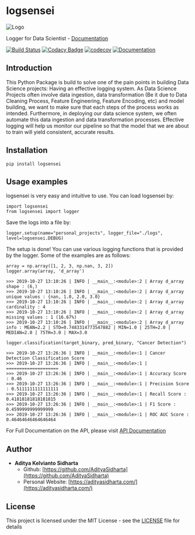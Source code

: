 # logsensei

![Logo](static/images/logo.png)

Logger for Data Scientist -  [Documentation](https://adityasidharta.com/logsensei/reference/logsensei/)

[![Build Status](https://travis-ci.org/AdityaSidharta/logsensei.svg?branch=master)](https://travis-ci.org/AdityaSidharta/logsensei) [![Codacy Badge](https://api.codacy.com/project/badge/Grade/315315d588c745929c5a3093d2b92850)](https://www.codacy.com/manual/AdityaSidharta/logsensei?utm_source=github.com&amp;utm_medium=referral&amp;utm_content=AdityaSidharta/logsensei&amp;utm_campaign=Badge_Grade) 
[![codecov](https://codecov.io/gh/AdityaSidharta/logsensei/branch/master/graph/badge.svg)](https://codecov.io/gh/AdityaSidharta/logsensei) [![Documentation](https://img.shields.io/badge/docs-passing-Green)](https://adityasidharta.com/logsensei/)

## Introduction
This Python Package is build to solve one of the pain points in building Data Science projects: Having an effective logging system. As Data Science Projects often involve data ingestion, data transformation (Be it due to Data Cleaning Process, Feature Engineering, Feature Encoding, etc) and model building, we want to make sure that each steps of the process works as intended. Furthermore, in deploying our data science system, we often automate this data ingestion and data transformation processes. Effective logging will help us monitor our pipeline so that the model that we are about to train will yield consistent, accurate results.

## Installation
```
pip install logsensei
```

## Usage examples

logsensei is very easy and intuitive to use. You can load logsensei by:
```
import logsensei
from logsensei import logger
```

Save the logs into a file by:
```
logger.setup(name="personal_projects", logger_file="./logs", level=logsensei.DEBUG)
```

The setup is done! You can use various logging functions that is provided by the logger. Some of the examples are as follows:

```
array = np.array([1, 2, 3, np.nan, 3, 2])
logger.array(array, 'd_array')
```
```
>>> 2019-10-27 13:10:26 | INFO | __main__:<module>:2 | Array d_array shape : (6,)
>>> 2019-10-27 13:10:26 | INFO | __main__:<module>:2 | Array d_array unique values : {nan, 1.0, 2.0, 3.0}
>>> 2019-10-27 13:10:26 | INFO | __main__:<module>:2 | Array d_array cardinality : 4
>>> 2019-10-27 13:10:26 | INFO | __main__:<module>:2 | Array d_array missing values : 1 (16.67%)
>>> 2019-10-27 13:10:26 | INFO | __main__:<module>:2 | Array d_array info : MEAN=2.2 | STD=0.7483314773547882 | MIN=1.0 | 25TH=2.0 | MEDIAN=2.0 | 75TH=3.0 | MAX=3.0
```

```
logger.classification(target_binary, pred_binary, "Cancer Detection")
```
```
>>> 2019-10-27 13:26:36 | INFO | __main__:<module>:1 | Cancer Detection Classification Score
>>> 2019-10-27 13:26:36 | INFO | __main__:<module>:1 | ====================
>>> 2019-10-27 13:26:36 | INFO | __main__:<module>:1 | Accuracy Score : 0.46
>>> 2019-10-27 13:26:36 | INFO | __main__:<module>:1 | Precision Score : 0.5111111111111111
>>> 2019-10-27 13:26:36 | INFO | __main__:<module>:1 | Recall Score : 0.41818181818181815
>>> 2019-10-27 13:26:36 | INFO | __main__:<module>:1 | F1 Score : 0.4599999999999999
>>> 2019-10-27 13:26:36 | INFO | __main__:<module>:1 | ROC AUC Score : 0.46464646464646464
```

For Full Documentation on the API, please visit [API Documentation](https://adityasidharta.com/logsensei/reference/logsensei/)

## Author

- **Aditya Kelvianto Sidharta**
    - Github: [https://github.com/AdityaSidharta](https://github.com/AdityaSidharta)
    - Personal Website: [https://adityasidharta.com/](https://adityasidharta.com/)

## License

This project is licensed under the MIT License - see the [LICENSE](LICENSE) file for details
